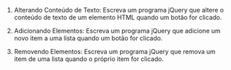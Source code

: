 1. Alterando Conteúdo de Texto: Escreva um programa jQuery que altere o conteúdo de texto de um elemento HTML quando um botão for clicado.

2. Adicionando Elementos: Escreva um programa jQuery que adicione um novo item a uma lista quando um botão for clicado.

3. Removendo Elementos: Escreva um programa jQuery que remova um item de uma lista quando o próprio item for clicado.
